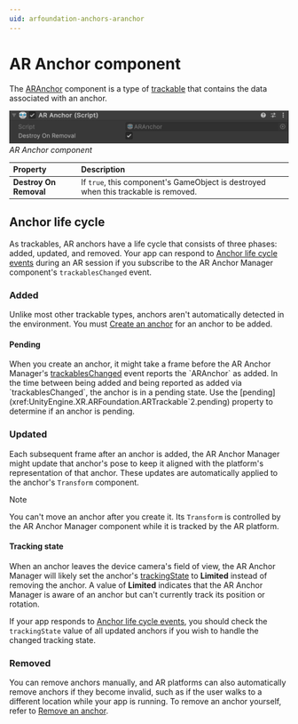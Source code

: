 ```yaml
---
uid: arfoundation-anchors-aranchor
---
```

# AR Anchor component

The [ARAnchor](xref:UnityEngine.XR.ARFoundation.ARAnchor) component is a type of [trackable](xref:arfoundation-managers#trackables-and-trackable-managers) that contains the data associated with an anchor.

![AR Anchor component](../../images/ar-anchor.png)<br/>*AR Anchor component*

| Property | Description |
| :------- | :---------- |
| **Destroy On Removal** | If `true`, this component's GameObject is destroyed when this trackable is removed. |

## Anchor life cycle

As trackables, AR anchors have a life cycle that consists of three phases: added, updated, and removed. Your app can respond to [Anchor life cycle events](xref:arfoundation-anchors-aranchormanager#anchor-life-cycle-events) during an AR session if you subscribe to the AR Anchor Manager component's `trackablesChanged` event.

### Added

Unlike most other trackable types, anchors aren't automatically detected in the environment. You must [Create an anchor](xref:arfoundation-anchors-aranchormanager#create-an-anchor) for an anchor to be added.

#### Pending

When you create an anchor, it might take a frame before the AR Anchor Manager's [trackablesChanged](xref:UnityEngine.XR.ARFoundation.ARTrackableManager`5.trackablesChanged*) event reports the `ARAnchor` as added. In the time between being added and being reported as added via `trackablesChanged`, the anchor is in a pending state. Use the [pending](xref:UnityEngine.XR.ARFoundation.ARTrackable`2.pending) property to determine if an anchor is pending.

### Updated

Each subsequent frame after an anchor is added, the AR Anchor Manager might update that anchor's pose to keep it aligned with the platform's representation of that anchor. These updates are automatically applied to the anchor's `Transform` component.

> [!NOTE]
> You can't move an anchor after you create it. Its `Transform` is controlled by the AR Anchor Manager component while it is tracked by the AR platform.

#### Tracking state

When an anchor leaves the device camera's field of view, the AR Anchor Manager will likely set the anchor's [trackingState](xref:UnityEngine.XR.ARFoundation.ARTrackable`2.trackingState) to **Limited** instead of removing the anchor. A value of **Limited** indicates that the AR Anchor Manager is aware of an anchor but can't currently track its position or rotation.

If your app responds to [Anchor life cycle events](xref:arfoundation-anchors-aranchormanager#anchor-life-cycle-events), you should check the `trackingState` value of all updated anchors if you wish to handle the changed tracking state.

### Removed

You can remove anchors manually, and AR platforms can also automatically remove anchors if they become invalid, such as if the user walks to a different location while your app is running. To remove an anchor yourself, refer to [Remove an anchor](xref:arfoundation-anchors-aranchormanager#remove-an-anchor).
